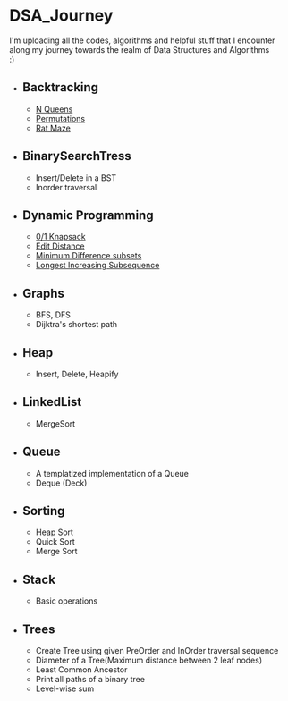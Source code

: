 # DSA_Journey
I'm uploading all the codes, algorithms and helpful stuff that I encounter along my journey towards the realm of Data Structures and Algorithms\
:)

* ## Backtracking
  - [N Queens](backtracking/n_queens_backtrack.cpp)
  - [Permutations](backtracking/permutations.cpp)
  - [Rat Maze](backtracking/rat_maze.cpp)

* ## BinarySearchTress
  - Insert/Delete in a BST
  - Inorder traversal

* ## Dynamic Programming
  - [0/1 Knapsack](DP/0_1_Knapsack.cpp)
  - [Edit Distance](DP/edit_distance.cpp)
  - [Minimum Difference subsets](DP/subsets_with_min-diff.cpp)
  - [Longest Increasing Subsequence](DP/longest_increasing_subsequence.cpp)

* ## Graphs
  - BFS, DFS
  - Dijktra's shortest path

* ## Heap
  - Insert, Delete, Heapify

* ## LinkedList
  - MergeSort

* ## Queue
  - A templatized implementation of a Queue
  - Deque (Deck)

* ## Sorting
  - Heap Sort
  - Quick Sort
  - Merge Sort

* ## Stack
  - Basic operations

* ## Trees
  - Create Tree using given PreOrder and InOrder traversal sequence
  - Diameter of a Tree(Maximum distance between 2 leaf nodes)
  - Least Common Ancestor
  - Print all paths of a binary tree
  - Level-wise sum